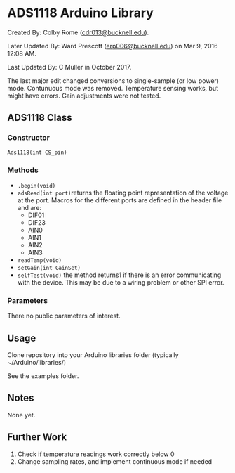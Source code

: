 # ADS1118 Arduino Library

Created By: Colby Rome (cdr013@bucknell.edu).

Later Updated By: Ward Prescott (erp006@bucknell.edu) on Mar 9, 2016 12:08 AM.

Last Updated By: C Muller in October 2017.

The last major edit changed conversions to single-sample (or low power) mode.
Contunuous mode was removed.
Temperature sensing works, but might have errors.
Gain adjustments were not tested.

## ADS1118 Class
### Constructor
`Ads1118(int CS_pin)`
### Methods
- `.begin(void)`
- `adsRead(int port)`returns the floating point representation of the voltage at the port.  Macros for the different ports are defined in the header file and are:
  - DIF01
  - DIF23
  - AIN0
  - AIN1
  - AIN2
  - AIN3
- `readTemp(void)`
- `setGain(int GainSet)`
- `selfTest(void)` the method returns1 if there is an error communicating with the device.  This may be due to a wiring problem or other SPI error.

### Parameters
There no public parameters of interest.

## Usage
Clone repository into your Arduino libraries folder (typically ~/Arduino/libraries/)

See the examples folder.

## Notes
None yet.

## Further Work
1. Check if temperature readings work correctly below 0
2. Change sampling rates, and implement continuous mode if needed
